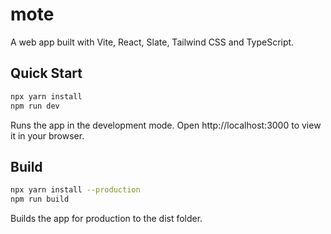 # mote

A web app built with Vite, React, Slate, Tailwind CSS and TypeScript.

## Quick Start

```bash
npx yarn install
npm run dev
```

Runs the app in the development mode.
Open http://localhost:3000 to view it in your browser.

## Build

```bash
npx yarn install --production
npm run build
```

Builds the app for production to the dist folder.
